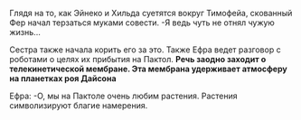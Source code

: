 
Глядя на то, как Эйнеко и Хильда суетятся вокруг Тимофейа, скованный Фер начал терзаться муками совести.
-Я ведь чуть не отнял чужую жизнь...

Сестра также начала корить его за это. Также Ефра ведет разговор с роботами о целях их прибытия на Пактол. **Речь заодно заходит о телекинетической мембране. Эта мембрана удерживает атмосферу на планетках роя Дайсона**

Ефра:
-О, мы на Пактоле очень любим растения. Растения символизируют благие намерения.